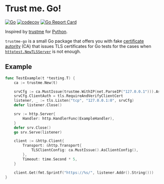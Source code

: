 <!-- markdownlint-disable MD026 -->

# Trust me. Go!

<!-- markdownlint-enable MD026 -->

[![Go](https://github.com/zoido/trustme-go/workflows/Go/badge.svg)](https://github.com/zoido/trustme-go/actions?query=workflow%3AGo)
[![codecov](https://codecov.io/gh/zoido/trustme-go/branch/master/graph/badge.svg)](https://codecov.io/gh/zoido/trustme-go)
[![Go Report Card](https://goreportcard.com/badge/github.com/zoido/trustme-go)](https://goreportcard.com/report/github.com/zoido/trustme-go)

Inspired by [trustme](https://github.com/python-trio/trustme)
for [Python](https://www.python.org/).

`trustme-go` is a small Go package that offers you with fake
[certificate autority](https://en.wikipedia.org/wiki/Certificate_authority)
(CA) that issues TLS certificates for Go tests for the cases when
[`httptest.NewTLSServer`](https://golang.org/pkg/net/http/httptest/#NewTLSServer)
is not enough.

## Example

<!-- markdownlint-disable MD010 -->

```go
func TestExample(t *testing.T) {
	ca := trustme.New(t)

	srvCfg := ca.MustIssue(trustme.WithIP(net.ParseIP("127.0.0.1"))).AsServerConfig()
	srvCfg.ClientAuth = tls.RequireAndVerifyClientCert
	listener, _ := tls.Listen("tcp", "127.0.0.1:0", srvCfg)
	defer listener.Close()

	srv := http.Server{
		Handler: http.HandlerFunc(ExampleHandler),
	}
	defer srv.Close()
	go srv.Serve(listener)

    client := &http.Client{
		Transport: &http.Transport{
			TLSClientConfig: ca.MustIssue().AsClientConfig(),
		},
		Timeout: time.Second * 5,
    }

	client.Get(fmt.Sprintf("https://%s/", listener.Addr().String()))
}

```

<!-- markdownlint-enable MD010 -->
